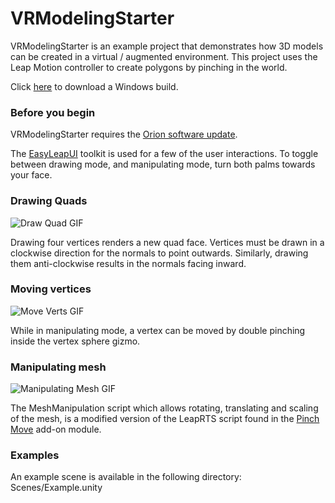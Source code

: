 # VRModelingStarter
VRModelingStarter is an example project that demonstrates how 3D models can be created in a virtual / augmented environment. This project uses the Leap Motion controller to create polygons by pinching in the world.

Click [here](http://www.filedropper.com/vrmodelingstarter100) to download a Windows build. 

### Before you begin
VRModelingStarter requires the [Orion software update](https://developer.leapmotion.com/orion).

The [EasyLeapUI](https://github.com/DenizTC/EasyLeapUI) toolkit is used for a few of the user interactions. To toggle between drawing mode, and manipulating mode, turn both palms towards your face.

### Drawing Quads
![Draw Quad GIF](https://media.giphy.com/media/xT1XGyMJNdXVTZUcAE/giphy.gif)

Drawing four vertices renders a new quad face. Vertices must be drawn in a clockwise direction for the normals to point outwards. Similarly, drawing them anti-clockwise results in the normals facing inward.

### Moving vertices
![Move Verts GIF](https://media.giphy.com/media/3o6ozr4yYFGTbzNUti/giphy.gif)

While in manipulating mode, a vertex can be moved by double pinching inside the vertex sphere gizmo.

### Manipulating mesh
![Manipulating Mesh GIF](https://media.giphy.com/media/xT1XH06R7VObfD7qLu/giphy.gif)

The MeshManipulation script which allows rotating, translating and scaling of the mesh, is a modified version of the LeapRTS script found in the [Pinch Move](https://developer.leapmotion.com/gallery/pinch-move) add-on module.

### Examples
An example scene is available in the following directory: Scenes/Example.unity
